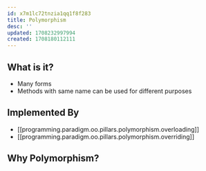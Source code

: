 ```yaml
---
id: x7m1lc72tnzia1qq1f8f283
title: Polymorphism
desc: ''
updated: 1708232997994
created: 1708180112111
---
```


## What is it?

- Many forms
- Methods with same name can be used for different purposes

## Implemented By

- [[programming.paradigm.oo.pillars.polymorphism.overloading]]
- [[programming.paradigm.oo.pillars.polymorphism.overriding]]

## Why Polymorphism?
